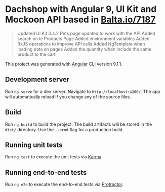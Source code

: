 # Dachshop with Angular 9, UI Kit and Mockoon API based in [Balta.io/7187](https://github.com/balta-io/7187)

> Updated UI Kit 3.4.2
> Pets page updated to work with the API
> Added search on te Products Page
> Added environment variables
> Added RxJS operations to improve API calls
> Added NgTemplate when loading data on pages
> Added the quantity when include the same product to the cart

This project was generated with [Angular CLI](https://github.com/angular/angular-cli) version 9.1.1.

## Development server

Run `ng serve` for a dev server. Navigate to `http://localhost:4200/`. The app will automatically reload if you change any of the source files.

## Build

Run `ng build` to build the project. The build artifacts will be stored in the `dist/` directory. Use the `--prod` flag for a production build.

## Running unit tests

Run `ng test` to execute the unit tests via [Karma](https://karma-runner.github.io).

## Running end-to-end tests

Run `ng e2e` to execute the end-to-end tests via [Protractor](http://www.protractortest.org/).
